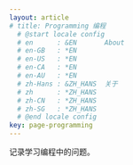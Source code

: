 ```yaml
---
layout: article
# title: Programming 编程
  # @start locale config
  # en      : &EN       About
  # en-GB   : *EN
  # en-US   : *EN
  # en-CA   : *EN
  # en-AU   : *EN
  # zh-Hans : &ZH_HANS  关于
  # zh      : *ZH_HANS
  # zh-CN   : *ZH_HANS
  # zh-SG   : *ZH_HANS
  # @end locale config
key: page-programming
---
```


记录学习编程中的问题。
